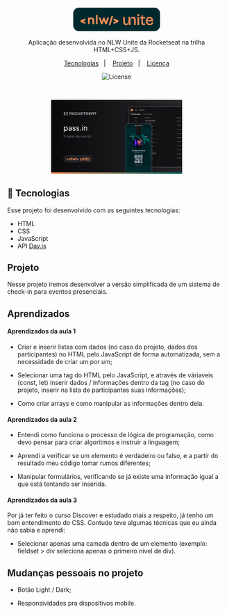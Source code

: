 <p align="center">
  <img alt="Logo NLW Expert - Rocketseat" src=".github/logo.png" width="200px" />
</p>

<p align="center">
Aplicação desenvolvida no NLW Unite da Rocketseat na trilha HTML+CSS+JS.
</p>

<p align="center">
  <a href="#-tecnologias">Tecnologias</a>&nbsp;&nbsp;&nbsp;|&nbsp;&nbsp;&nbsp;
  <a href="#-projeto">Projeto</a>&nbsp;&nbsp;&nbsp;|&nbsp;&nbsp;&nbsp;
  <a href="#memo-licença">Licença</a>
</p>

<p align="center">
  <img alt="License" src="https://img.shields.io/static/v1?label=license&message=MIT&color=F48F56&labelColor=00292E">
</p>

<br>

<p align="center">
  <img alt="Preview do projeto desenvolvido." src=".github/preview.png" width="60%">
</p>


## 🚀 Tecnologias

Esse projeto foi desenvolvido com as seguintes tecnologias:

- HTML
- CSS
- JavaScript
- API <a href="https://day.js.org/">Day.js</a>

## Projeto

Nesse projeto iremos desenvolver a versão simplificada de um sistema de check-in para eventos presenciais.

## Aprendizados

<h4>Aprendizados da aula 1</h4>

-  Criar e inserir listas com dados (no caso do projeto, dados dos participantes) no HTML pelo JavaScript de forma automatizada, sem a necessidade de criar um por um;

- Selecionar uma tag do HTML pelo JavaScript, e através de váriaveis (const, let) inserir dados / informações dentro da tag (no caso do projeto, inserir na lista de participantes suas informações);

- Como criar arrays e como manipular as informações dentro dela.

<h4>Aprendizados da aula 2</h4>

- Entendi como funciona o processo de lógica de programação, como devo pensar para criar algoritmos e instruir a linguagem;

- Aprendi a verificar se um elemento é verdadeiro ou falso, e a partir do resultado meu código tomar rumos diferentes;

- Manipular formulários, verificando se já existe uma informação igual a que está tentando ser inserida.

<h4>Aprendizados da aula 3</h4>
Por já ter feito o curso Discover e estudado mais a respeito, já tenho um bom entendimento do CSS. Contudo teve algumas técnicas que eu ainda não sabia e aprendi:

<br>

- Selecionar apenas uma camada dentro de um elemento (exemplo: fieldset > div seleciona apenas o primeiro nível de div).

## Mudanças pessoais no projeto

- Botão Light / Dark;

- Responsividades pra dispositivos mobile.


